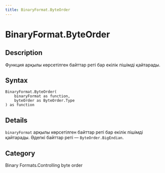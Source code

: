 ```yaml
---
title: BinaryFormat.ByteOrder
---
```


# BinaryFormat.ByteOrder


## Description

Функция арқылы көрсетілген байттар реті бар екілік пішімді қайтарады.


## Syntax

```powerquery
BinaryFormat.ByteOrder(
    binaryFormat as function,
    byteOrder as ByteOrder.Type
) as function
```


## Details

<code>binaryFormat</code> арқылы көрсетілген байттар реті бар екілік пішімді қайтарады.  Әдепкі байттар реті — <code>ByteOrder.BigEndian</code>.



## Category
Binary Formats.Controlling byte order
